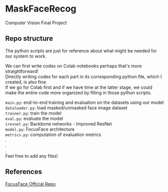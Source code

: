 # MaskFaceRecog
Computer Vision Final Project


## Repo structure
The python scripts are just for reference about what might be needed for our system to work. <br>

We can first write codes on Colab notebooks perhaps that's more straightforward! <br>
Directly writing codes for each part in its corresponding python file, which I created, is also fine. <br>
If we go for Colab first and if we have time at the latter stage, we could make the entire code more organized by filling in those python scripts. <br>

`main.py`: end-to-end training and evaluation on the datasets using our model <br>
`dataloader.py`: load masked/unmasked face image dataset <br>
`trainer.py`: train the model <br>
`eval.py`: evaluate the model <br>
`iresnet.py`: Backbone networks - Improved ResNet <br>
`model.py`: FocusFace architecture <br>
`metrics.py`: computation of evaluation metrics <br>
. <br>
. <br>
. <br>
Feel free to add any files! <br>


## References
[FocusFace Official Repo](https://github.com/NetoPedro/FocusFace)
